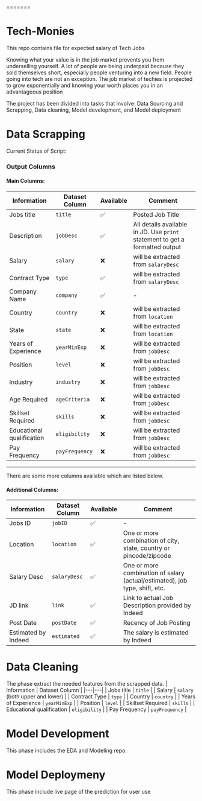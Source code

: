 =======
# Tech-Monies

This repo contains file for expected salary of Tech Jobs


 Knowing what your value is in the job market prevents you from underselling yourself. A lot of people are being underpaid because they sold themselves short, especially people venturing into a new field. People going into tech are not an exception. The job market of techies is projected to grow exponentially and knowing your worth places you in an advantageous position

The project has been divided into tasks that involve:
Data Sourcing and Scrapping,
Data cleaning,
Model development, and 
Model deployment
    
   

# Data Scrapping

Current Status of Script:

### Output Columns
#### Main Columns:

| Information | Dataset Column | Available | Comment |
|---|---|---|---|
| Jobs title | `title` | ✅ | Posted Job Title |
| Description | `jobDesc` | ✅ | All details available in JD. Use `print` statement to get a formatted output |
| Salary | `salary` | ❌ | will be extracted from `salaryDesc` |
| Contract Type | `type` | ✅ | will be extracted from `salaryDesc` |
| Company Name | `company` | ✅ | - |
| Country | `country` | ❌ | will be extracted from `location` |
| State | `state` | ❌ | will be extracted from `location` |
| Years of Experience | `yearMinExp` | ❌ | will be extracted from `jobDesc` |
| Position | `level` | ❌ | will be extracted from `jobDesc` |
| Industry | `industry` | ❌ | will be extracted from `jobDesc` |
| Age Required | `ageCriteria` | ❌ | will be extracted from `jobDesc` |
| Skillset Required | `skills` | ❌ | will be extracted from `jobDesc` |
| Educational qualification | `eligibility` | ❌ | will be extracted from `jobDesc` | 
| Pay Frequency | `payFrequency` | ❌ | will be extracted from `jobDesc` |

---

There are some more columns available which are listed below.

#### Additional Columns:

| Information | Dataset Column | Available | Comment |
|---|---|---|---|
| Jobs ID | `jobID` | ✅ | - |
| Location | `location` | ✅ | One or more combination of city, state, country or pincode/zipcode |
| Salary Desc | `salaryDesc` | ✅ | One or more combination of salary (actual/estimated), job type, shift, etc. |
| JD link | `link` | ✅ | Link to actual Job Description provided by Indeed |
| Post Date | `postDate` | ✅ | Recency of Job Posting |
| Estimated by Indeed | `estimated` | ✅ | The salary is estimated by Indeed |

# Data Cleaning

The phase extract the needed features from the scrapped data.
| Information | Dataset Column |
|---|---|
| Jobs title | `title` |
| Salary | `salary` (both upper and lower) |
| Contract Type | `type` |
| Country | `country` |
| Years of Experience | `yearMinExp` |
| Position | `level` |
| Skillset Required | `skills` |
| Educational qualification | `eligibility` |
| Pay Frequency | `payFrequency` |


# Model Development

This phase includes the EDA and Modeling repo.

# Model Deploymeny
This phase include live page of the prediction for user use
